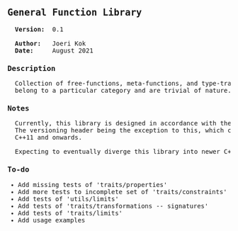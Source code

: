 <pre><h2>General Function Library</h2>  <b>Version:</b>  0.1

  <b>Author:</b>   Joeri Kok
  <b>Date:</b>     August 2021
<h3>Description</h3>  Collection of free-functions, meta-functions, and type-traits that don't
  belong to a particular category and are trivial of nature.
<h3>Notes</h3>  Currently, this library is designed in accordance with the C++17 standard.
  The versioning header being the exception to this, which can be used from
  C++11 and onwards.

  Expecting to eventually diverge this library into newer C++ versions.
<h3>To-do</h3><ul><li>Add missing tests of 'traits/properties'</li><li>Add more tests to incomplete set of 'traits/constraints'</li><li>Add tests of 'utils/limits'</li><li>Add tests of 'traits/transformations -- signatures'</li><li>Add tests of 'traits/limits'</li><li>Add usage examples</li></ul></pre>
